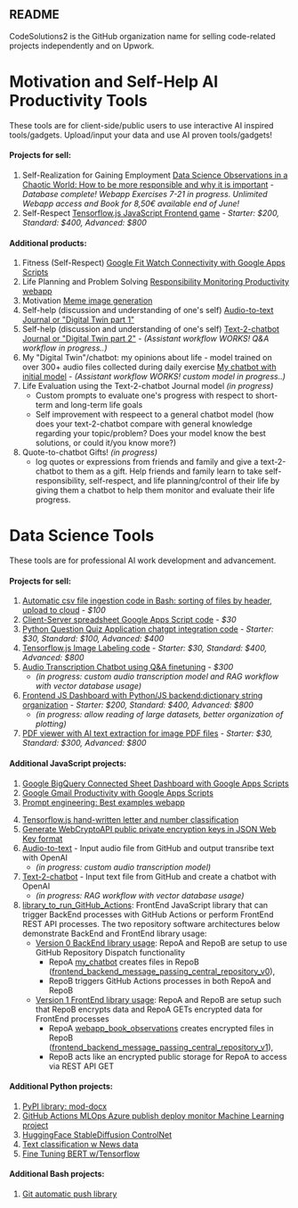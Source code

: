 ## README

CodeSolutions2 is the GitHub organization name for selling code-related projects independently and on Upwork.

# Motivation and Self-Help AI Productivity Tools
These tools are for client-side/public users to use interactive AI inspired tools/gadgets. Upload/input your data and use AI proven tools/gadgets!

#### Projects for sell:
1. Self-Realization for Gaining Employment [Data Science Observations in a Chaotic World: How to be more responsible and why it is important](https://github.com/CodeSolutions2/webapp_book_observations) - *Database complete! Webapp Exercises 7-21 in progress. Unlimited Webapp access and Book for 8,50€ available end of June!*
2. Self-Respect [Tensorflow.js JavaScript Frontend game](https://github.com/CodeSolutions2/on_the_way_to_selfrespect) - *Starter: $200, Standard: $400, Advanced: $800*
   
#### Additional products:
1. Fitness (Self-Respect) [Google Fit Watch Connectivity with Google Apps Scripts](https://medium.com/@j622amilah/google-apps-scripts-and-rest-api-from-a-data-scientist-programmer-perspective-d020d6ba1ff6)
2. Life Planning and Problem Solving [Responsibility Monitoring Productivity webapp](https://github.com/CodeSolutions2/responsibility_monitoring)
3. Motivation [Meme image generation](https://github.com/CodeSolutions2/meme_motivation_image)
4. Self-help (discussion and understanding of one's self) [Audio-to-text Journal or "Digital Twin part 1"](https://github.com/CodeSolutions2/audio_2_text_journal)
5. Self-help (discussion and understanding of one's self) [Text-2-chatbot Journal or "Digital Twin part 2"](https://github.com/CodeSolutions2/text_2_chatbot_journal) - *(Assistant workflow WORKS! Q&A workflow in progress..)*
6. My "Digital Twin"/chatbot: my opinions about life - model trained on over 300+ audio files collected during daily exercise [My chatbot with initial model](https://github.com/CodeSolutions2/my_chatbot) - *(Assistant workflow WORKS! custom model in progress..)*
7. Life Evaluation using the Text-2-chatbot Journal model *(in progress)*
      - Custom prompts to evaluate one's progress with respect to short-term and long-term life goals
      - Self improvement with respeect to a general chatbot model (how does your text-2-chatbot compare with general knowledge regarding your topic/problem? Does your model know the best solutions, or could it/you know more?)
8. Quote-to-chatbot Gifts! *(in progress)*
      - log quotes or expressions from friends and family and give a text-2-chatbot to them as a gift. Help friends and family learn to take self-responsibility, self-respect, and life planning/control of their life by giving them a chatbot to help them monitor and evaluate their life progress.


# Data Science Tools
These tools are for professional AI work development and advancement.

#### Projects for sell:
1. [Automatic csv file ingestion code in Bash: sorting of files by header, upload to cloud](https://github.com/CodeSolutions2/automatic_csv_file_ingestion) - *$100*
3. [Client-Server spreadsheet Google Apps Script code](https://github.com/CodeSolutions2/client_server_spreadsheet_webapp) - *$30*
4. [Python Question Quiz Application chatgpt integration code](https://github.com/CodeSolutions2/question_quiz_app) - *Starter: $30, Standard: $100, Advanced: $400*
5. [Tensorflow.js Image Labeling code](https://github.com/CodeSolutions2/test_4_webapps) - *Starter: $30, Standard: $400, Advanced: $800*
6. [Audio Transcription Chatbot using Q&A finetuning](https://github.com/CodeSolutions2/audio_2_chatbot_webapp) - *$300*
      - *(in progress: custom audio transcription model and RAG workflow with vector database usage)*
7. [Frontend JS Dashboard with Python/JS backend:dictionary string organization](https://github.com/CodeSolutions2/plotly_pyodide_dashboard) - *Starter: $200, Standard: $400, Advanced: $800*
      - *(in progress: allow reading of large datasets, better organization of plotting)*
8. [PDF viewer with AI text extraction for image PDF files](https://github.com/CodeSolutions2/pdf_to_text_webapp) - *Starter: $30, Standard: $300, Advanced: $800*
   

#### Additional JavaScript projects:
1. [Google BigQuery Connected Sheet Dashboard with Google Apps Scripts](https://github.com/j622amilah/Case_Studies/tree/main/3_case_study_Google_fiber)
2. [Google Gmail Productivity with Google Apps Scripts](https://medium.com/@j622amilah/write-automated-functions-to-perform-gmail-tasks-7f31ef7c9bc2)
3. [Prompt engineering: Best examples webapp](https://github.com/CodeSolutions2/prompt_engineering)
<!-- 4. [Google Programmable Search Engine and webscraping](https://script.google.com/macros/s/AKfycbwNxwGv4EjVxveO0KhYwjZpllZDN0zIAETXuOgvWpjF/dev) -->
4. [Tensorflow.js hand-written letter and number classification](https://github.com/CodeSolutions2/letter_number_writing)
5. [Generate WebCryptoAPI public private encryption keys in JSON Web Key format](https://github.com/CodeSolutions2/secure_encryption_of_data)
6. [Audio-to-text](https://github.com/CodeSolutions2/audio_2_text_webapp) - Input audio file from GitHub and output transribe text with OpenAI
      - *(in progress: custom audio transcription model)*
7. [Text-2-chatbot](https://github.com/CodeSolutions2/text_2_chatbot_webapp) - Input text file from GitHub and create a chatbot with OpenAI
      - *(in progress: RAG workflow with vector database usage)*
8. [library_to_run_GitHub_Actions](https://github.com/CodeSolutions2/library_to_run_GitHub_Actions): FrontEnd JavaScript library that can trigger BackEnd processes with GitHub Actions or perform FrontEnd REST API processes. The two repository software architectures below demonstrate BackEnd and FrontEnd library usage:
      - [Version 0 BackEnd library usage](https://medium.com/towardsdev/a-way-to-run-github-actions-from-the-frontend-3e07fe3388f7): RepoA and RepoB are setup to use GitHub Repository Dispatch functionality
         - RepoA [my_chatbot](https://github.com/CodeSolutions2/my_chatbot) creates files in RepoB ([frontend_backend_message_passing_central_repository_v0](https://github.com/CodeSolutions2/frontend_backend_message_passing_central_repository_v0)),
         - RepoB triggers GitHub Actions processes in both RepoA and RepoB
      - [Version 1 FrontEnd library usage](https://medium.com/towardsdev/how-to-make-an-encrypted-crud-file-database-on-github-79c8ede13f13): RepoA and RepoB are setup such that RepoB encrypts data and RepoA GETs encrypted data for FrontEnd processes
         - RepoA [webapp_book_observations](https://github.com/CodeSolutions2/webapp_book_observations) creates encrypted files in RepoB ([frontend_backend_message_passing_central_repository_v1](https://github.com/CodeSolutions2/frontend_backend_message_passing_central_repository_v1)),
         - RepoB acts like an encrypted public storage for RepoA to access via REST API GET


#### Additional Python projects:
1. [PyPI library: mod-docx](https://github.com/CodeSolutions2/mod_docx)
2. [GitHub Actions MLOps Azure publish deploy monitor Machine Learning project](https://github.com/CodeSolutions2/github_actions)
3. [HuggingFace StableDiffusion ControlNet](https://www.kaggle.com/code/jamilahfoucher/huggingface-stablediffusion-contronet)
4. [Text classification w News data](https://www.kaggle.com/code/jamilahfoucher/text-classification-w-news-data)
5. [Fine Tuning BERT w/Tensorflow](https://www.kaggle.com/code/jamilahfoucher/fine-tuning-bert-w-tensorflow)
   

#### Additional Bash projects:
1. [Git automatic push library](https://github.com/CodeSolutions2/git_scripts)

